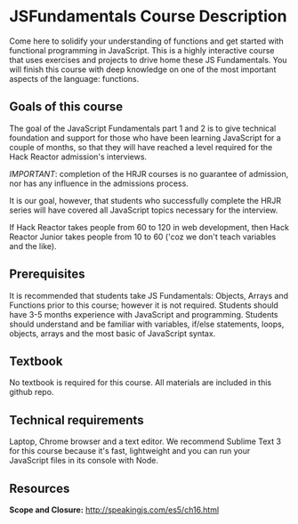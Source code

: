 # JSFundamentals Course Description

Come here to solidify your understanding of functions and get started with functional programming in JavaScript. This is a highly interactive course that uses exercises and projects to drive home these JS Fundamentals. You will finish this course with deep knowledge on one of the most important aspects of the language: functions.


## Goals of this course

The goal of the JavaScript Fundamentals part 1 and 2 is to give technical foundation and support for those who have been learning JavaScript for a couple of months, so that they will have reached a level required for the Hack Reactor admission's interviews.

*IMPORTANT*: completion of the HRJR courses is no guarantee of admission, nor has any influence in the admissions process.

It is our goal, however, that students who successfully complete the HRJR series will have covered all JavaScript topics necessary for the interview.

If Hack Reactor takes people from 60 to 120 in web development, then Hack Reactor Junior takes people from 10 to 60 ('coz we don't teach variables and the like).

## Prerequisites

It is recommended that students take JS Fundamentals: Objects, Arrays and Functions prior to this course; however it is not required. Students should have 3-5 months experience with JavaScript and programming. Students should understand and be familiar with variables, if/else statements, loops, objects, arrays and the most basic of JavaScript syntax.

## Textbook

No textbook is required for this course. All materials are included in this github repo.

## Technical requirements

Laptop, Chrome browser and a text editor. We recommend Sublime Text 3 for this course because it's fast, lightweight and you can run your JavaScript files in its console with Node.



## Resources

**Scope and Closure:** http://speakingjs.com/es5/ch16.html
